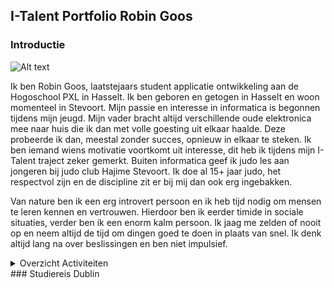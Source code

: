 ## I-Talent Portfolio Robin Goos
### Introductie

![Alt text](https://i.imgur.com/muZTLKm.jpg?raw=true "Title")

Ik ben Robin Goos, laatstejaars student applicatie ontwikkeling aan de Hogoschool PXL in Hasselt. Ik ben geboren en getogen in Hasselt en woon momenteel in Stevoort. Mijn passie en interesse in informatica is begonnen tijdens mijn jeugd. Mijn vader bracht altijd verschillende oude elektronica mee naar huis die ik dan met volle goesting uit elkaar haalde. Deze probeerde ik dan, meestal zonder succes, opnieuw in elkaar te steken. Ik ben iemand wiens motivatie voortkomt uit interesse, dit heb ik tijdens mijn I-Talent traject zeker gemerkt. Buiten informatica geef ik judo les aan jongeren bij judo club Hajime Stevoort. Ik doe al 15+ jaar judo, het respectvol zijn en de discipline zit er bij mij dan ook erg ingebakken.

Van nature ben ik een erg introvert persoon en ik heb tijd nodig om mensen te leren kennen en vertrouwen. Hierdoor ben ik eerder timide in sociale situaties, verder ben ik een enorm kalm persoon. Ik jaag me zelden of nooit op en neem altijd de tijd om dingen goed te doen in plaats van snel. Ik denk altijd lang na over beslissingen en ben niet impulsief. 


<details>
<summary>Overzicht Activiteiten</summary>
  
#### Projectweek 2TIN

Kennismaking met projectpartners en het bijwonen van verschillende seminaries en workshops.

**Hasselt PXL Elfde Liniestraat 
06/02/2017 t.e.m. 10/02/2016 (28u)**

#### Projectweek: Pitch an idea 

1ste plaats bij de pitch an idea wedstrijd tijdens de projectweek.

**Hasselt PXL Elfde Liniestraat 
10/02/2016 (10u)**

#### Seminarie iCapps

Een tweevoudig seminarie, deel 1 gaat over het bouwen van een chatbot. Deel 2 gaat over blockchain.

**Hasselt PXL Elfde Liniestraat 
27/09/2017 (2u)**

#### Seminarie AppFoundry

Android in de praktijk, ervaringen vanuit de bedrijfswereld. Informatie over de gebruikte tools, libraries en talloze tips.

**Hasselt Corda Conference
4/10/2017 (3u)**

#### Seminarie FW4

Een overzicht van hoe blockchain eigenlijk al deel uitmaakt van de stap naar de 4de industriële revolutie.

**Hasselt PXL Elfde Liniestraat 
18/10/2017 (2u)**

#### Seminarie RealDolmen

Een diepgaande kijk op de OWASP top 10 met telkens een demo en wat theorie.

**Hasselt PXL Elfde Liniestraat 
8/11/2017 (3u)**

#### Seminarie Refleqt

Hands-on ervaring met technologieën rond het hele test en automation verhaal. Uitleg over de tools en hoe ze te gebruiken.

**Hasselt Corda Conference
29/11/2017 (3u)**

#### Seminarie EASI

Informatie over het IBM power verhaal. Voorbeelden uit het bedrijfsleven met getuigenissen van verschillende bedrijfsleden.

**Hasselt PXL Elfde Liniestraat 
06/12/2017 (3u)**

#### Seminarie Ordina

Een end-to-end architectuur voor het bouwen van moderne mobiele applicaties ontdekken. Hands-on experience with the tools required.

**Hasselt PXL Elfde Liniestraat 
13/12/2017 (3u)**

#### Seminarie Smart-ICT

Introductie tot PXL Robotics Lab, AI, Machine Learning en Deeplearning (Convolutional Neural Nets, Recurrent Neural Nets). 

**Hasselt PXL Elfde Liniestraat 
18/12/2017 (2u)**

#### Seminarie Contribute

Uitleg over het bouwen van een intelligente chatbot en hou deze in de bedrijfswereld kan gebruikt worden.

**Hasselt PXL Elfde Liniestraat 
20/12/2017 (3u)**

#### Seminarie Infofarm

Uitleg over de positie van deep learning binnen AI met een overzicht van verschillende tools en technologieën. 

**Hasselt Corda Conference
10/01/2018 (3u)**

#### Seminarie HR Techvalley

In gaan op de evolutie van HR en hoe de nieuwste technologieën zoals machine learning hun weg vinden naar HR Tech.

**Hasselt PXL Elfde Liniestraat 
17/01/2018 (2u)**

#### Blockchain – De digitale revolutie

Uitleg over alle blockchain gerelateerde zaken en hoe deze technologie naar de toekomst toe kan toegepast worden.

**Hasselt PXL Elfde Liniestraat 
17/01/2018 (2u)**

#### Studiereis Dublin

Studiereis naar de hoofdstad van Ierland, Dublin. 4 dagen genieten van de cultuur in en rond Dublin.  

**Ierland Dublin
25/04/2018 – 29/04/2018 (30u)**

#### OpenRPIGames

Twee raspberry pi’s tegen mekaar opstellen en ze blad steen schaar tegen elkaar laten spelen.

**Hasselt Corda 7, PXL Robotics Lab
02/04/2018 – 22/04/2018 (20u)**

#### HoloLens Experiments

Bekendmaken met alle concepten van de HoloLens en deze onder de knie krijgen.

**Hasselt Corda 7, PXL Robotics Lab
12/07/2018 – 29/07/2018 (20u)**

#### HoloDynamics365

Een applicatie ontwikkelen die toestaat om klanten onder te dompelen in een AR verwelkomingservaring.

**Hasselt Corda 6, Scapta
30/07/2018 – 10/08/2018 (20u)**
</details>
### Studiereis Dublin
